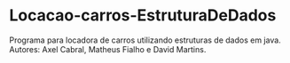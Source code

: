 # Locacao-carros-EstruturaDeDados
Programa para locadora de carros utilizando estruturas de dados em java.
Autores: Axel Cabral, Matheus Fialho e David Martins.
